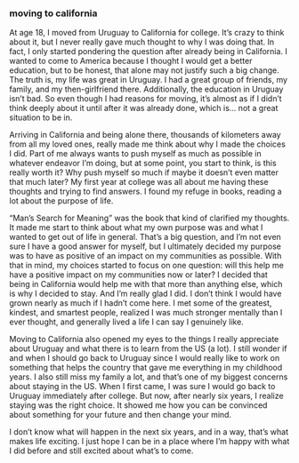 ### moving to california

At age 18, I moved from Uruguay to California for college. It’s crazy to think about it, but I never really gave much thought to why I was doing that. In fact, I only started pondering the question after already being in California. I wanted to come to America because I thought I would get a better education, but to be honest, that alone may not justify such a big change. The truth is, my life was great in Uruguay. I had a great group of friends, my family, and my then-girlfriend there. Additionally, the education in Uruguay isn’t bad. So even though I had reasons for moving, it’s almost as if I didn’t think deeply about it until after it was already done, which is… not a great situation to be in.

Arriving in California and being alone there, thousands of kilometers away from all my loved ones, really made me think about why I made the choices I did. Part of me always wants to push myself as much as possible in whatever endeavor I’m doing, but at some point, you start to think, is this really worth it? Why push myself so much if maybe it doesn’t even matter that much later? My first year at college was all about me having these thoughts and trying to find answers. I found my refuge in books, reading a lot about the purpose of life.

“Man’s Search for Meaning” was the book that kind of clarified my thoughts. It made me start to think about what my own purpose was and what I wanted to get out of life in general. That’s a big question, and I’m not even sure I have a good answer for myself, but I ultimately decided my purpose was to have as positive of an impact on my communities as possible. With that in mind, my choices started to focus on one question: will this help me have a positive impact on my communities now or later? I decided that being in California would help me with that more than anything else, which is why I decided to stay. And I’m really glad I did. I don’t think I would have grown nearly as much if I hadn’t come here. I met some of the greatest, kindest, and smartest people, realized I was much stronger mentally than I ever thought, and generally lived a life I can say I genuinely like.

Moving to California also opened my eyes to the things I really appreciate about Uruguay and what there is to learn from the US (a lot). I still wonder if and when I should go back to Uruguay since I would really like to work on something that helps the country that gave me everything in my childhood years. I also still miss my family a lot, and that’s one of my biggest concerns about staying in the US. When I first came, I was sure I would go back to Uruguay immediately after college. But now, after nearly six years, I realize staying was the right choice. It showed me how you can be convinced about something for your future and then change your mind.

I don’t know what will happen in the next six years, and in a way, that’s what makes life exciting. I just hope I can be in a place where I’m happy with what I did before and still excited about what’s to come.